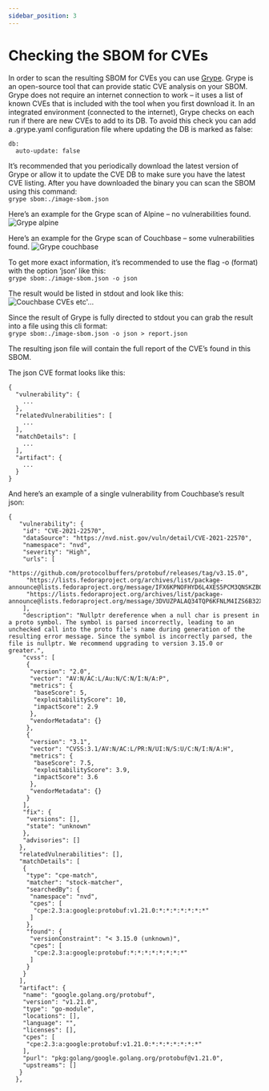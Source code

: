 ```yaml
---
sidebar_position: 3
---
```


# Checking the SBOM for CVEs

In order to scan the resulting SBOM for CVEs you can use <a href='https://github.com/anchore/grype'>Grype</a>. Grype is an open-source tool that can provide static CVE analysis on your SBOM. Grype does not require an internet connection to work – it uses a list of known CVEs that is included with the tool when you first download it. In an integrated environment (connected to the internet), Grype checks on each run if there are new CVEs to add to its DB. To avoid this check you can add a .grype.yaml configuration file where updating the DB is marked as false:   
```
db:
  auto-update: false
```  

It’s recommended that you periodically download the latest version of Grype or allow it to update the CVE DB to make sure you have the latest CVE listing. 
After you have downloaded the binary you can scan the SBOM using this command:   
```grype sbom:./image-sbom.json```   

Here’s an example for the Grype scan of Alpine – no vulnerabilities found.
![Grype alpine](/img/grype/grype_alpine.png)  

Here’s an example for the Grype scan of Couchbase – some vulnerabilities found.
![Grype couchbase](/img/grype/grype_couchbase.png)  

To get more exact information, it’s recommended to use the flag -o (format) with the option ‘json’ like this:   
```grype sbom:./image-sbom.json -o json```

The result would be listed in stdout and look like this:  
![Couchbase CVEs](/img/grype/couchbase_cve.png)
etc'...

Since the result of Grype is fully directed to stdout you can grab the result into a file using this cli format:   
```grype sbom:./image-sbom.json -o json > report.json``` 

The resulting json file will contain the full report of the CVE’s found in this SBOM.

The json CVE format looks like this:   
```
{
  "vulnerability": {
    ...
  },
  "relatedVulnerabilities": [
    ...
  ],
  "matchDetails": [
    ...
  ],
  "artifact": {
    ...
  }
}
```

And here’s an example of a single vulnerability from Couchbase’s result json:   
```
{
   "vulnerability": {
    "id": "CVE-2021-22570",
    "dataSource": "https://nvd.nist.gov/vuln/detail/CVE-2021-22570",
    "namespace": "nvd",
    "severity": "High",
    "urls": [
     "https://github.com/protocolbuffers/protobuf/releases/tag/v3.15.0",
     "https://lists.fedoraproject.org/archives/list/package-announce@lists.fedoraproject.org/message/IFX6KPNOFHYD6L4XES5PCM3QNSKZBOTQ/",
     "https://lists.fedoraproject.org/archives/list/package-announce@lists.fedoraproject.org/message/3DVUZPALAQ34TQP6KFNLM4IZS6B32XSA/"
    ],
    "description": "Nullptr dereference when a null char is present in a proto symbol. The symbol is parsed incorrectly, leading to an unchecked call into the proto file's name during generation of the resulting error message. Since the symbol is incorrectly parsed, the file is nullptr. We recommend upgrading to version 3.15.0 or greater.",
    "cvss": [
     {
      "version": "2.0",
      "vector": "AV:N/AC:L/Au:N/C:N/I:N/A:P",
      "metrics": {
       "baseScore": 5,
       "exploitabilityScore": 10,
       "impactScore": 2.9
      },
      "vendorMetadata": {}
     },
     {
      "version": "3.1",
      "vector": "CVSS:3.1/AV:N/AC:L/PR:N/UI:N/S:U/C:N/I:N/A:H",
      "metrics": {
       "baseScore": 7.5,
       "exploitabilityScore": 3.9,
       "impactScore": 3.6
      },
      "vendorMetadata": {}
     }
    ],
    "fix": {
     "versions": [],
     "state": "unknown"
    },
    "advisories": []
   },
   "relatedVulnerabilities": [],
   "matchDetails": [
    {
     "type": "cpe-match",
     "matcher": "stock-matcher",
     "searchedBy": {
      "namespace": "nvd",
      "cpes": [
       "cpe:2.3:a:google:protobuf:v1.21.0:*:*:*:*:*:*:*"
      ]
     },
     "found": {
      "versionConstraint": "< 3.15.0 (unknown)",
      "cpes": [
       "cpe:2.3:a:google:protobuf:*:*:*:*:*:*:*:*"
      ]
     }
    }
   ],
   "artifact": {
    "name": "google.golang.org/protobuf",
    "version": "v1.21.0",
    "type": "go-module",
    "locations": [],
    "language": "",
    "licenses": [],
    "cpes": [
     "cpe:2.3:a:google:protobuf:v1.21.0:*:*:*:*:*:*:*"
    ],
    "purl": "pkg:golang/google.golang.org/protobuf@v1.21.0",
    "upstreams": []
   }
  },
```


